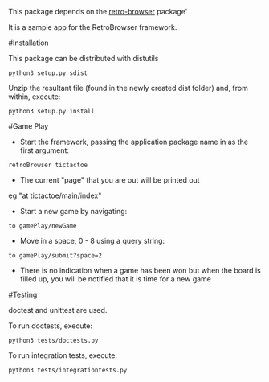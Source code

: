 This package depends on the [retro-browser](https://github.com/allisonf/retro-browser) package'

It is a sample app for the RetroBrowser framework.

#Installation

This package can be distributed with distutils

`python3 setup.py sdist`

Unzip the resultant file (found in the newly created dist folder) and, from within, execute:

`python3 setup.py install`

#Game Play

* Start the framework, passing the application package name in as the first argument:

`retroBrowser tictactoe`

* The current "page" that you are out will be printed out

eg "at tictactoe/main/index"

* Start a new game by navigating:

`to gamePlay/newGame`

* Move in a space, 0 - 8 using a query string:

`to gamePlay/submit?space=2`

* There is no indication when a game has been won but when the board is filled up, you will be notified
that it is time for a new game

#Testing

doctest and unittest are used.

To run doctests, execute:

`python3 tests/doctests.py`

To run integration tests, execute:

`python3 tests/integrationtests.py`